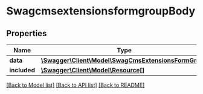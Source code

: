 # SwagcmsextensionsformgroupBody

## Properties
Name | Type | Description | Notes
------------ | ------------- | ------------- | -------------
**data** | [**\Swagger\Client\Model\SwagCmsExtensionsFormGroup**](SwagCmsExtensionsFormGroup.md) |  | [optional] 
**included** | [**\Swagger\Client\Model\Resource[]**](Resource.md) |  | [optional] 

[[Back to Model list]](../../README.md#documentation-for-models) [[Back to API list]](../../README.md#documentation-for-api-endpoints) [[Back to README]](../../README.md)

